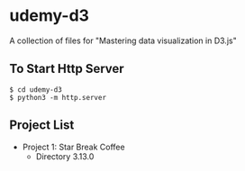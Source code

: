 # udemy-d3
A collection of files for "Mastering data visualization in D3.js"

## To Start Http Server

```
$ cd udemy-d3
$ python3 -m http.server
```

## Project List

- Project 1: Star Break Coffee
    - Directory 3.13.0